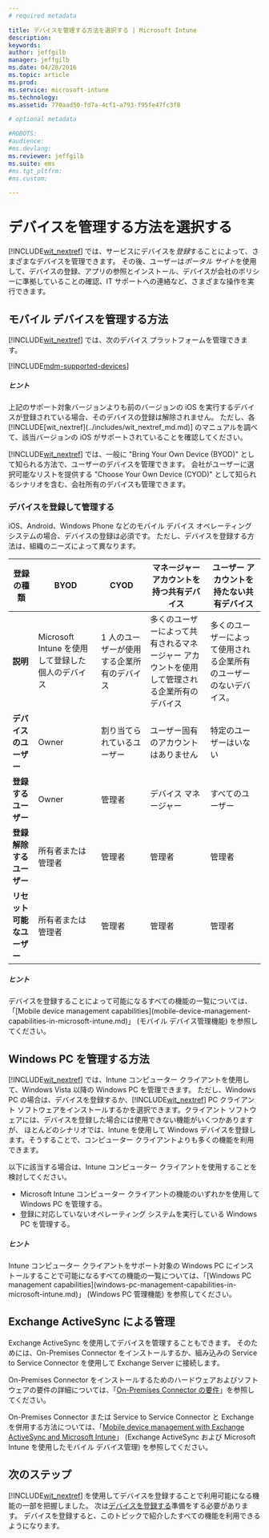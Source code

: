 ```yaml
---
# required metadata

title: デバイスを管理する方法を選択する | Microsoft Intune
description:
keywords:
author: jeffgilb
manager: jeffgilb
ms.date: 04/28/2016
ms.topic: article
ms.prod:
ms.service: microsoft-intune
ms.technology:
ms.assetid: 770aad50-fd7a-4cf1-a793-f95fe47fc3f8

# optional metadata

#ROBOTS:
#audience:
#ms.devlang:
ms.reviewer: jeffgilb
ms.suite: ems
#ms.tgt_pltfrm:
#ms.custom:

---
```


# デバイスを管理する方法を選択する
[!INCLUDE[wit_nextref](../includes/wit_nextref_md.md)] では、サービスにデバイスを*登録*することによって、さまざまなデバイスを管理できます。 その後、ユーザーは*ポータル サイト*を使用して、デバイスの登録、アプリの参照とインストール、デバイスが会社のポリシーに準拠していることの確認、IT サポートへの連絡など、さまざまな操作を実行できます。

## モバイル デバイスを管理する方法
[!INCLUDE[wit_nextref](../includes/wit_nextref_md.md)] では、次のデバイス プラットフォームを管理できます。

[!INCLUDE[mdm-supported-devices](../includes/mdm-supported-devices.md)]

<div class="alert alert-tip">
  <h5><span class="icon-tip"></span> ヒント</h5>
  <p>上記のサポート対象バージョンよりも前のバージョンの iOS を実行するデバイスが登録されている場合、そのデバイスの登録は解除されません。 ただし、各 [!INCLUDE[wit_nextref](../includes/wit_nextref_md.md)] のマニュアルを調べて、該当バージョンの iOS がサポートされていることを確認してください。</p>
</div>

[!INCLUDE[wit_nextref](../includes/wit_nextref_md.md)] では、一般に "Bring Your Own Device (BYOD)" として知られる方法で、ユーザーのデバイスを管理できます。 会社がユーザーに選択可能なリストを提供する "Choose Your Own Device (CYOD)" として知られるシナリオを含む、会社所有のデバイスも管理できます。

### デバイスを登録して管理する
iOS、Android、Windows Phone などのモバイル デバイス オペレーティング システムの場合、デバイスの登録は必須です。 ただし、デバイスを登録する方法は、組織のニーズによって異なります。

|登録の種類|BYOD|CYOD|マネージャー アカウントを持つ共有デバイス|ユーザー アカウントを持たない共有デバイス|
|-------------------|--------|--------|--------------------------------------|----------------------------------------|
|**説明**|Microsoft Intune を使用して登録した個人のデバイス|1 人のユーザーが使用する企業所有のデバイス|多くのユーザーによって共有されるマネージャー アカウントを使用して管理される企業所有のデバイス|多くのユーザーによって使用される企業所有のユーザーのないデバイス。|
|**デバイスのユーザー**|Owner|割り当てられているユーザー|ユーザー固有のアカウントはありません|特定のユーザーはいない|
|**登録するユーザー**|Owner|管理者|デバイス マネージャー|すべてのユーザー|
|**登録解除するユーザー**|所有者または管理者|管理者|管理者|管理者|
|**リセット可能なユーザー**|所有者または管理者|管理者|管理者|管理者|

<div class="alert alert-tip">
  <h5><span class="icon-tip"></span> ヒント</h5>
  <p>デバイスを登録することによって可能になるすべての機能の一覧については、「[Mobile device management capabilities](mobile-device-management-capabilities-in-microsoft-intune.md)」 (モバイル デバイス管理機能) を参照してください。</p>
</div>



## Windows PC を管理する方法
[!INCLUDE[wit_nextref](../includes/wit_nextref_md.md)] では、Intune コンピューター クライアントを使用して、Windows Vista 以降の Windows PC を管理できます。 ただし、Windows PC の場合は、デバイスを登録するか、[!INCLUDE[wit_nextref](../includes/wit_nextref_md.md)] PC クライアント ソフトウェアをインストールするかを選択できます。クライアント ソフトウェアには、デバイスを登録した場合には使用できない機能がいくつかありますが、 ほとんどのシナリオでは、Intune を使用して Windows デバイスを登録します。そうすることで、コンピューター クライアントよりも多くの機能を利用できます。

以下に該当する場合は、Intune コンピューター クライアントを使用することを検討してください。
<ul>
<li>Microsoft Intune コンピューター クライアントの機能のいずれかを使用して Windows PC を管理する。</li>
<li>登録に対応していないオペレーティング システムを実行している Windows PC を管理する。</li>
</ul>

<div class="alert alert-tip">
  <h5><span class="icon-tip"></span> ヒント</h5>
  <p>Intune コンピューター クライアントをサポート対象の Windows PC にインストールすることで可能になるすべての機能の一覧については、「[Windows PC management capabilities](windows-pc-management-capabilities-in-microsoft-intune.md)」 (Windows PC 管理機能) を参照してください。</p>
</div>

## Exchange ActiveSync による管理
Exchange ActiveSync を使用してデバイスを管理することもできます。 そのためには、On-Premises Connector をインストールするか、組み込みの Service to Service Connector を使用して Exchange Server に接続します。

On-Premises Connector をインストールするためのハードウェアおよびソフトウェアの要件の詳細については、「[On-Premises Connector の要件](../deploy-use/intune-on-premises-exchange-connector#requirements-for-the-on-premises-connector)」を参照してください。

On-Premises Connector または Service to Service Connector と Exchange を併用する方法については、「[Mobile device management with Exchange ActiveSync and Microsoft Intune](../deploy-use/mobile-device-management-with-exchange-activesync-and-microsoft-intune)」 (Exchange ActiveSync および Microsoft Intune を使用したモバイル デバイス管理) を参照してください。



## 次のステップ
[!INCLUDE[wit_nextref](../includes/wit_nextref_md.md)] を使用してデバイスを登録することで利用可能になる機能の一部を把握しました。 次は[デバイスを登録する](../deploy-use/enroll-devices-in-microsoft-intune)準備をする必要があります。 デバイスを登録すると、このトピックで紹介したすべての機能を利用できるようになります。 <!--lindavr: There's a logical flaw in our "get to know/get started" content. You can take the path in this topic or you can take the path in the What to know before your get started topic. And they don't cover the same ground. -->


<!--HONumber=May16_HO4-->


